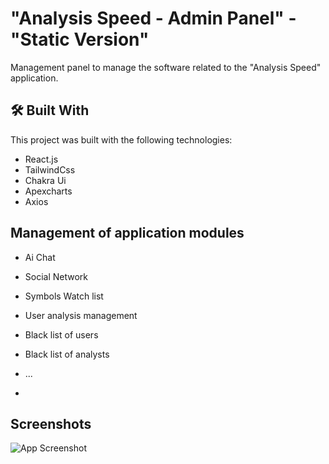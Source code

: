 
# "Analysis Speed - Admin Panel" - "Static Version"

Management panel to manage the software related to the "Analysis Speed" application.

## 🛠 Built With
This project was built with the following technologies:

- React.js
- TailwindCss
- Chakra Ui
- Apexcharts
- Axios


## Management of application modules


- Ai Chat
- Social Network
- Symbols Watch list
- User analysis management
- Black list of users
- Black list of analysts
- ...

- 
## Screenshots

![App Screenshot]([https://via.placeholder.com/468x300?text=App+Screenshot+Here](https://raw.githubusercontent.com/Amiraliansaripour/rtl-admin-panel/master/src/assets/img/avatars/avatar10.png))

